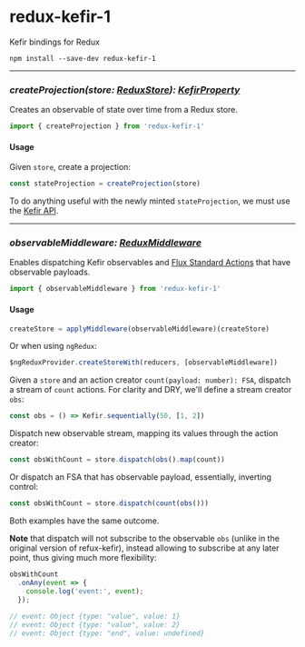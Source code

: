 redux-kefir-1
=============

Kefir bindings for Redux

```
npm install --save-dev redux-kefir-1
```

---

### *createProjection(store: [ReduxStore](http://redux.js.org/docs/basics/Store.html)): [KefirProperty](https://rpominov.github.io/kefir/#about-observables)*

Creates an observable of state over time from a Redux store.

```js
import { createProjection } from 'redux-kefir-1'
```

#### Usage

Given `store`, create a projection:

```js
const stateProjection = createProjection(store)
```

To do anything useful with the newly minted `stateProjection`, we must use the [Kefir API](https://rpominov.github.io/kefir/).

---

### *observableMiddleware: [ReduxMiddleware](http://redux.js.org/docs/advanced/Middleware.html)*

Enables dispatching Kefir observables and [Flux Standard Actions](https://github.com/acdlite/flux-standard-action) that have observable payloads.

```js
import { observableMiddleware } from 'redux-kefir-1'
```

#### Usage

```js
createStore = applyMiddleware(observableMiddleware)(createStore)
```

Or when using `ngRedux`:
```js
$ngReduxProvider.createStoreWith(reducers, [observableMiddleware])
````

Given a `store` and an action creator `count(payload: number): FSA`, dispatch a stream of `count` actions. For clarity and DRY, we'll define a stream creator `obs`:

```js
const obs = () => Kefir.sequentially(50, [1, 2])
```

Dispatch new observable stream, mapping its values through the action creator:
```js
const obsWithCount = store.dispatch(obs().map(count))
```

Or dispatch an FSA that has observable payload, essentially, inverting control:
```js
const obsWithCount = store.dispatch(count(obs()))
```

Both examples have the same outcome.

**Note** that dispatch will not subscribe to the observable `obs` (unlike in the original version of refux-kefir), instead allowing to subscribe at any later point, thus giving much more flexibility:
```js
obsWithCount
  .onAny(event => {
    console.log('event:', event);
  });
  
// event: Object {type: "value", value: 1}
// event: Object {type: "value", value: 2}
// event: Object {type: "end", value: undefined}
```
